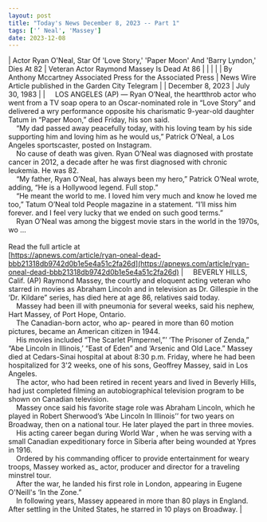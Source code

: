 ```yaml
---
layout: post
title: "Today's News December 8, 2023 -- Part 1"
tags: ['’ Neal', 'Massey']
date: 2023-12-08
---
```


| Actor Ryan O'Neal, Star Of 'Love Story,' 'Paper Moon' And 'Barry Lyndon,' Dies At 82 | Veteran Actor Raymond Massey Is Dead At 86 |
|  |  |
| By Anthony Mccartney Associated Press for the Associated Press | News Wire Article published in the Garden City Telegram |
| December 8, 2023 | July 30, 1983 |
| &nbsp;&nbsp;&nbsp;&nbsp;LOS ANGELES (AP) — Ryan O’Neal, the heartthrob actor who went from a TV soap opera to an Oscar-nominated role in “Love Story” and delivered a wry performance opposite his charismatic 9-year-old daughter Tatum in “Paper Moon,” died Friday, his son said.<br>&nbsp;&nbsp;&nbsp;&nbsp;“My dad passed away peacefully today, with his loving team by his side supporting him and loving him as he would us,” Patrick O’Neal, a Los Angeles sportscaster, posted on Instagram.<br>&nbsp;&nbsp;&nbsp;&nbsp;No cause of death was given. Ryan O’Neal was diagnosed with prostate cancer in 2012, a decade after he was first diagnosed with chronic leukemia. He was 82.<br>&nbsp;&nbsp;&nbsp;&nbsp;“My father, Ryan O’Neal, has always been my hero,” Patrick O’Neal wrote, adding, “He is a Hollywood legend. Full stop.”<br>&nbsp;&nbsp;&nbsp;&nbsp;“He meant the world to me. I loved him very much and know he loved me too,” Tatum O’Neal told People magazine in a statement. “I’ll miss him forever. and I feel very lucky that we ended on such good terms.”<br>&nbsp;&nbsp;&nbsp;&nbsp;Ryan O’Neal was among the biggest movie stars in the world in the 1970s, wo ...<br><br>Read the full article at<br>[https://apnews.com/article/ryan-oneal-dead-bbb21318db9742d0b1e5e4a51c2fa26d](https://apnews.com/article/ryan-oneal-dead-bbb21318db9742d0b1e5e4a51c2fa26d) | &nbsp;&nbsp;&nbsp;&nbsp;BEVERLY HILLS, Calif. (AP) Raymond Massey, the courtly and eloquent acting veteran who starred in movies as Abraham Lincoln and in television as Dr. Gillespie in the ‘Dr. Kildare” series, has died here at age 86, relatives said today.<br>&nbsp;&nbsp;&nbsp;&nbsp;Massey had been ill with pneumonia for several weeks, said his nephew, Hart Massey, of Port Hope, Ontario.<br>&nbsp;&nbsp;&nbsp;&nbsp;The Canadian-born actor, who ap- peared in more than 60 motion pictures, became an American citizen in 1944.<br>&nbsp;&nbsp;&nbsp;&nbsp;His movies included “The Scarlet Pimpernel,”’ ‘The Prisoner of Zenda,” “Abe Lincoln in Illinois,’ “East of Eden” and ‘Arsenic and Old Lace.” Massey died at Cedars-Sinai hospital at about 8:30 p.m. Friday, where he had been hospitalized for 3'2 weeks, one of his sons, Geoffrey Massey, said in Los Angeles.<br>&nbsp;&nbsp;&nbsp;&nbsp;The actor, who had been retired in recent years and lived in Beverly Hills, had just completed filming an autobiographical television program to be shown on Canadian television.<br>&nbsp;&nbsp;&nbsp;&nbsp;Massey once said his favorite stage role was Abraham Lincoln, which he played in Robert Sherwood’s ‘Abe Lincoln In Illinois’’ for two years on Broadway, then on a national tour. He later played the part in three movies.<br>&nbsp;&nbsp;&nbsp;&nbsp;His acting career began during World War  , when he was serving with a small Canadian expeditionary force in Siberia after being wounded at Ypres in 1916.<br>&nbsp;&nbsp;&nbsp;&nbsp;Ordered by his commanding officer to provide entertainment for weary troops, Massey worked as_ actor, producer and director for a traveling minstrel tour.<br>&nbsp;&nbsp;&nbsp;&nbsp;After the war, he landed his first role in London, appearing in Eugene O'Neill's ‘In the Zone.”<br>&nbsp;&nbsp;&nbsp;&nbsp;In following years, Massey appeared in more than 80 plays in England. After settling in the United States, he starred in 10 plays on Broadway.  |
